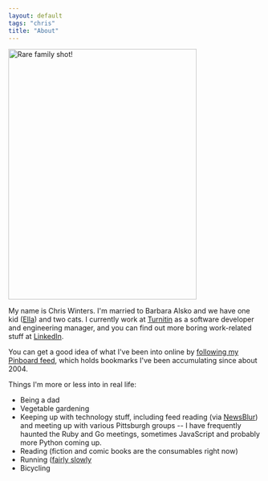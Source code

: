 ```yaml
---
layout: default
tags: "chris"
title: "About"
---
```


<p>
<a href="https://flic.kr/p/vCF97b"><img
  src="https://farm4.staticflickr.com/3764/19449376766_09e341569f.jpg" width="375" height="500"
  alt="Rare family shot!" title="Rare family shot! by Chris Winters, on Flickr" /></a>
</p>

My name is Chris Winters. I'm married to Barbara Alsko
and we have one kid ([Ella](http://www.flickr.com/photos/cwinters/tags/ella/))
and two cats. I currently work at
[Turnitin](http://www.turnitin.com) as a software developer and engineering
manager, and you can find out more boring work-related stuff at
[LinkedIn](http://www.linkedin.com/in/winterschris).

You can get a good idea of what I've been into online by
[following my Pinboard feed](http://pinboard.in/u:cwinters), which
holds bookmarks I've been accumulating since about 2004.

Things I'm more or less into in real life:

* Being a dad
* Vegetable gardening
* Keeping up with technology stuff, including feed reading (via
  [NewsBlur](http://www.newsblur.com/)) and meeting up
  with various Pittsburgh groups -- I have frequently haunted the Ruby
  and Go meetings, sometimes JavaScript and probably more Python coming up.
* Reading (fiction and comic books are the consumables right now)
* Running ([fairly slowly](http://results.xacte.com/?id=1144&tagcode=3499])
* Bicycling


